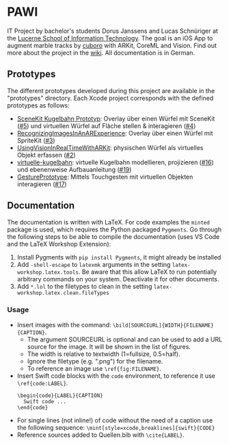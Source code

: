 # PAWI
IT Project by bachelor's students Dorus Janssens and Lucas Schnüriger at the [Lucerne School of Information Technology](https://www.hslu.ch/en/lucerne-school-of-information-technology/). The goal is an iOS App to augment marble tracks by [cuboro](https://cuboro.ch) with ARKit, CoreML and Vision. Find out more about the project in the [wiki](https://github.com/eduDorus/PAWI/wiki). All documentation is in German.

## Prototypes
The different prototypes developed during this project are available in the "prototypes" directory. Each Xcode project corresponds with the defined prototypes as follows:
- [SceneKit Kugelbahn Prototyp](https://github.com/eduDorus/PAWI/tree/master/prototypes/SceneKit%20Kugelbahn%20Prototype): Overlay über einen Würfel mit SceneKit ([#5](https://github.com/eduDorus/PAWI/issues/5)) und virtuellen Würfel auf Fläche stellen & interagieren ([#4](https://github.com/eduDorus/PAWI/issues/4))
- [RecognizingImagesInAnARExperience](https://github.com/eduDorus/PAWI/tree/master/prototypes/RecognizingImagesInAnARExperience): Overlay über einen Würfel mit SpriteKit ([#3](https://github.com/eduDorus/PAWI/issues/3))
- [UsingVisionInRealTimeWithARKit](https://github.com/eduDorus/PAWI/tree/master/prototypes/UsingVisionInRealTimeWithARKit): physischen Würfel als virtuelles Objekt erfassen ([#2](https://github.com/eduDorus/PAWI/issues/2))
- [virtuelle-kugelbahn](https://github.com/eduDorus/PAWI/tree/master/prototypes/virtuelle-kugelbahn): virtuelle Kugelbahn modellieren, projizieren ([#16](https://github.com/eduDorus/PAWI/issues/16)) und ebenenweise Aufbauanleitung ([#19](https://github.com/eduDorus/PAWI/issues/19))
- [GesturePrototype](https://github.com/eduDorus/PAWI/tree/master/prototypes/GesturePrototype): Mittels Touchgesten mit virtuellen Objekten interagieren ([#17](https://github.com/eduDorus/PAWI/issues/17))

## Documentation
The documentation is written with LaTeX. For code examples the `minted` package is used, which requires the Python packaged `Pygments`. Go through the following steps to be able to compile the documentation (uses VS Code and the LaTeX Workshop Extension):
1. Install Pygments with `pip install Pygments`, it might already be installed
2. Add `-shell-escape` to `latexmk` arguments in the setting `latex-workshop.latex.tools`. Be aware that this allow LaTeX to run potentially arbitrary commands on your system. Deactivate it for other documents.
3. Add `*.lol` to the filetypes to clean in the setting `latex-workshop.latex.clean.fileTypes`

### Usage
- Insert images with the command: `\bild[SOURCEURL]{WIDTH}{FILENAME}{CAPTION}`.
  - The argument SOURCEURL is optional and can be used to add a URL source for the image. It will be shown in the list of figures.
  - The width is relative to textwidth (1=fullsize, 0.5=half).
  - Ignore the filetype (e.g. ".png") for the filename.
  - To reference an image use `\ref{fig:FILENAME}`.
- Insert Swift code blocks with the `code` environment, to reference it use `\ref{code:LABEL}`.
  ```
  \begin{code}{LABEL}{CAPTION}
    Swift code ...
  \end{code}
  ```
- For single lines (not inline!) of code without the need of a caption use the following sequence: `\mint[style=xcode,breaklines]{swift}{CODE}`
- Reference sources added to Quellen.bib with `\cite{LABEL}`.

